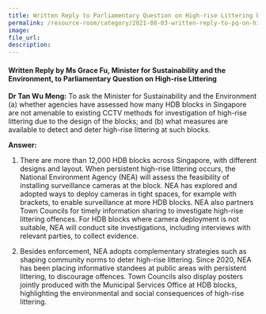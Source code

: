 ```yaml
---  
title: Written Reply to Parliamentary Question on High-rise Littering by Ms Grace Fu, Minister for Sustainability and the Environment 
permalink: /resource-room/category/2021-08-03-written-reply-to-pq-on-high-rise-littering/  
image:  
file_url:  
description:  
---  
```


#### Written Reply by Ms Grace Fu, Minister for Sustainability and the Environment, to Parliamentary Question on High-rise Littering  

**Dr Tan Wu Meng:** To ask the Minister for Sustainability and the Environment (a) whether agencies have assessed how many HDB blocks in Singapore are not amenable to existing CCTV methods for investigation of high-rise littering due to the design of the blocks; and (b) what measures are available to detect and deter high-rise littering at such blocks.

**Answer:**

1. There are more than 12,000 HDB blocks across Singapore, with different designs and layout. When persistent high-rise littering occurs, the National Environment Agency (NEA) will assess the feasibility of installing surveillance cameras at the block. NEA has explored and adopted ways to deploy cameras in tight spaces, for example with brackets, to enable surveillance at more HDB blocks. NEA also partners Town Councils for timely information sharing to investigate high-rise littering offences. For HDB blocks where camera deployment is not suitable, NEA will conduct site investigations, including interviews with relevant parties, to collect evidence.

2. Besides enforcement, NEA adopts complementary strategies such as shaping community norms to deter high-rise littering. Since 2020, NEA has been placing informative standees at public areas with persistent littering, to discourage offences. Town Councils also display posters jointly produced with the Municipal Services Office at HDB blocks, highlighting the environmental and social consequences of high-rise littering.
